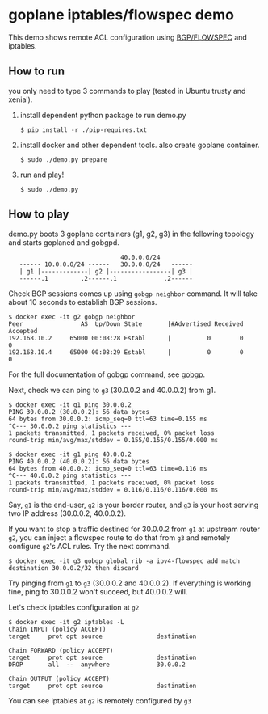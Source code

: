 goplane iptables/flowspec demo
===

This demo shows remote ACL configuration using [BGP/FLOWSPEC](https://tools.ietf.org/html/rfc5575) and iptables.

## How to run
you only need to type 3 commands to play (tested in Ubuntu trusty and xenial).

1. install dependent python package to run demo.py

     ```
     $ pip install -r ./pip-requires.txt
     ```
2. install docker and other dependent tools. also create goplane container.

     ```
     $ sudo ./demo.py prepare
     ```
3. run and play!

     ```
     $ sudo ./demo.py
     ```

## How to play

demo.py boots 3 goplane containers (g1, g2, g3) in the following topology
and starts goplaned and gobgpd.

```
                               40.0.0.0/24
   ------ 10.0.0.0/24 ------   30.0.0.0/24   ------
   | g1 |-------------| g2 |-----------------| g3 |
   ------.1         .2------.1             .2------
```

Check BGP sessions comes up using `gobgp neighbor` command.
It will take about 10 seconds to establish BGP sessions.

```shell
$ docker exec -it g2 gobgp neighbor
Peer                AS  Up/Down State       |#Advertised Received Accepted
192.168.10.2     65000 00:08:28 Establ      |          0        0        0
192.168.10.4     65000 00:08:29 Establ      |          0        0        0
```

For the full documentation of gobgp command, see [gobgp](https://github.com/osrg/gobgp/blob/master/docs/sources/cli-command-syntax.md).

Next, check we can ping to `g3` (30.0.0.2 and 40.0.0.2) from g1.

```shell
$ docker exec -it g1 ping 30.0.0.2
PING 30.0.0.2 (30.0.0.2): 56 data bytes
64 bytes from 30.0.0.2: icmp_seq=0 ttl=63 time=0.155 ms
^C--- 30.0.0.2 ping statistics ---
1 packets transmitted, 1 packets received, 0% packet loss
round-trip min/avg/max/stddev = 0.155/0.155/0.155/0.000 ms

$ docker exec -it g1 ping 40.0.0.2
PING 40.0.0.2 (40.0.0.2): 56 data bytes
64 bytes from 40.0.0.2: icmp_seq=0 ttl=63 time=0.116 ms
^C--- 40.0.0.2 ping statistics ---
1 packets transmitted, 1 packets received, 0% packet loss
round-trip min/avg/max/stddev = 0.116/0.116/0.116/0.000 ms
```

Say, `g1` is the end-user, `g2` is your border router, and `g3` is your host
serving two IP address (30.0.0.2, 40.0.0.2).

If you want to stop a traffic destined for 30.0.0.2 from `g1` at upstream
router `g2`, you can inject a flowspec route to do that from `g3` and remotely
configure `g2`'s ACL rules. Try the next command.

```shell
$ docker exec -it g3 gobgp global rib -a ipv4-flowspec add match destination 30.0.0.2/32 then discard
```

Try pinging from `g1` to `g3` (30.0.0.2 and 40.0.0.2).
If everything is working fine, ping to 30.0.0.2 won't succeed, but 40.0.0.2 will.

Let's check iptables configuration at `g2`

```shell
$ docker exec -it g2 iptables -L
Chain INPUT (policy ACCEPT)
target     prot opt source               destination

Chain FORWARD (policy ACCEPT)
target     prot opt source               destination
DROP       all  --  anywhere             30.0.0.2

Chain OUTPUT (policy ACCEPT)
target     prot opt source               destination
```

You can see iptables at `g2` is remotely configured by `g3`
